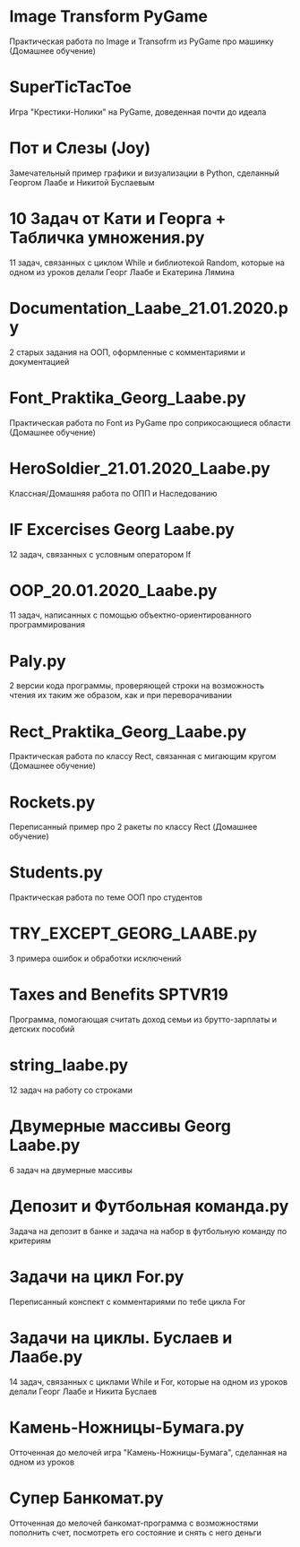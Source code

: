 # Image Transform PyGame
Практическая работа по Image и Transofrm из PyGame про машинку (Домашнее обучение)

# SuperTicTacToe
Игра "Крестики-Нолики" на PyGame, доведенная почти до идеала

# Пот и Слезы (Joy)
Замечательный пример графики и визуализации в Python, сделанный Георгом Лаабе и Никитой Буслаевым

# 10 Задач от Кати и Георга + Табличка умножения.py
11 задач, связанных с циклом While и библиотекой Random, которые на одном из уроков делали Георг Лаабе и Екатерина Лямина

# Documentation_Laabe_21.01.2020.py
2 старых задания на ООП, оформленные с комментариями и документацией

# Font_Praktika_Georg_Laabe.py
Практическая работа по Font из PyGame про соприкосающиеся области (Домашнее обучение)

# HeroSoldier_21.01.2020_Laabe.py
Классная/Домашняя работа по ОПП и Наследованию

# IF Excercises Georg Laabe.py
12 задач, связанных с условным оператором If

# OOP_20.01.2020_Laabe.py
11 задач, написанных с помощью объектно-ориентированного программирования

# Paly.py
2 версии кода программы, проверяющей строки на возможность чтения их таким же образом, как и при переворачивании

# Rect_Praktika_Georg_Laabe.py	
Практическая работа по классу Rect, связанная с мигающим кругом (Домашнее обучение)

# Rockets.py
Переписанный пример про 2 ракеты по классу Rect (Домашнее обучение)

# Students.py
Практическая работа по теме ООП про студентов

# TRY_EXCEPT_GEORG_LAABE.py
3 примера ошибок и обработки исключений

# Taxes and Benefits SPTVR19
Программа, помогающая считать доход семьи из брутто-зарплаты и детских пособий

# string_laabe.py
12 задач на работу со строками

# Двумерные массивы Georg Laabe.py
6 задач на двумерные массивы

# Депозит и Футбольная команда.py
Задача на депозит в банке и задача на набор в футбольную команду по критериям

# Задачи на цикл For.py
Переписанный конспект с комментариями по тебе цикла For

# Задачи на циклы. Буслаев и Лаабе.py
14 задач, связанных с циклами While и For, которые на одном из уроков делали Георг Лаабе и Никита Буслаев

# Камень-Ножницы-Бумага.py
Отточенная до мелочей игра "Камень-Ножницы-Бумага", сделанная на одном из уроков

# Супер Банкомат.py
Отточенная до мелочей банкомат-программа с возможностями пополнить счет, посмотреть его состояние и снять с него деньги
